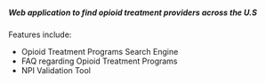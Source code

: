 <h5>Web application to find opioid treatment providers across the U.S</h5>
<p>Features include:
    <ul>
        <li>Opioid Treatment Programs Search Engine</li>
        <li>FAQ regarding Opioid Treatment Programs</li>
        <li>NPI Validation Tool</li>
    </ul>
</p>
